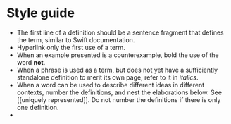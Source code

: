 # Style guide

- The first line of a definition should be a sentence fragment that defines the term, similar to Swift documentation.
- Hyperlink only the first use of a term.
- When an example presented is a counterexample, bold the use of the word **not**. 
- When a phrase is used as a term, but does not yet have a sufficiently standalone definition to merit its own page, refer to it in _italics_.
- When a word can be used to describe different ideas in different contexts, number the definitions, and nest the elaborations below. See [[uniquely represented]]. Do not number the definitions if there is only one definition.
- 